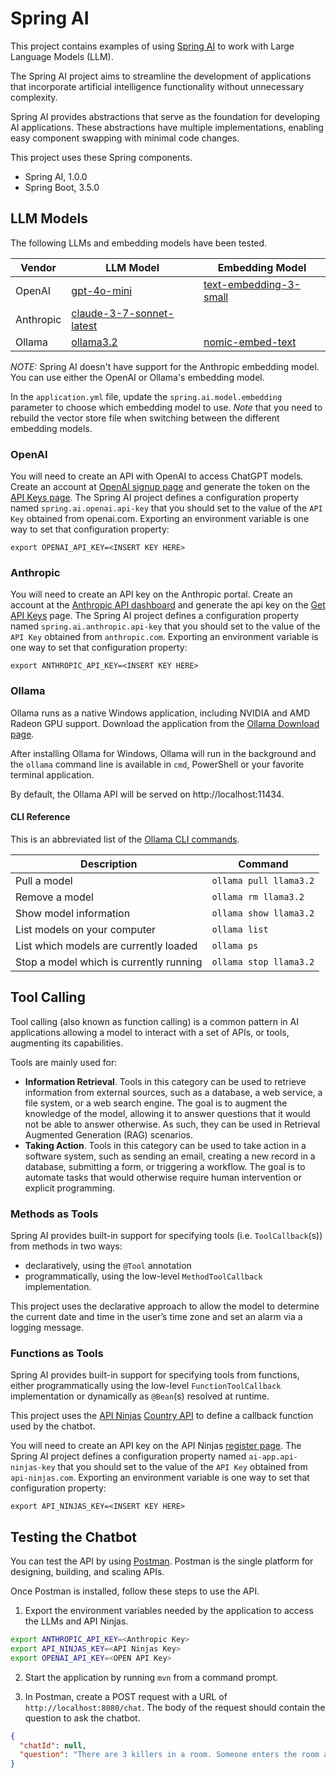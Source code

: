# Spring AI

This project contains examples of using [Spring AI][spring-ai] to work with Large Language Models (LLM).

The Spring AI project aims to streamline the development of applications that incorporate artificial intelligence
functionality without unnecessary complexity.

Spring AI provides abstractions that serve as the foundation for developing AI applications. These abstractions have
multiple implementations, enabling easy component swapping with minimal code changes.

This project uses these Spring components.

* Spring AI, 1.0.0
* Spring Boot, 3.5.0

## LLM Models

The following LLMs and embedding models have been tested.

| Vendor    | LLM Model                                    | Embedding Model          |
|-----------|----------------------------------------------|--------------------------|
| OpenAI    | [gpt-4o-mini]                                | [text-embedding-3-small] |
| Anthropic | [claude-3-7-sonnet-latest][anthropic-models] |                          |
| Ollama    | [ollama3.2]                                  | [nomic-embed-text]       |

*NOTE:* Spring AI doesn't have support for the Anthropic embedding model. You can use either the OpenAI or Ollama's
embedding model.

In the `application.yml` file, update the `spring.ai.model.embedding` parameter to choose which embedding model to use.
*Note* that you need to rebuild the vector store file when switching between the different embedding models.

### OpenAI

You will need to create an API with OpenAI to access ChatGPT models. Create an account at [OpenAI signup page][openai]
and generate the token on the [API Keys page][openai-api-keys]. The Spring AI project defines a configuration property
named `spring.ai.openai.api-key` that you should set to the value of the `API Key` obtained from openai.com. Exporting
an environment variable is one way to set that configuration property:

```
export OPENAI_API_KEY=<INSERT KEY HERE>
```

### Anthropic

You will need to create an API key on the Anthropic portal. Create an account at
the [Anthropic API dashboard][anthropic] and generate the api key on the [Get API Keys][anthropic-api-keys] page. The
Spring AI project defines a configuration property named `spring.ai.anthropic.api-key` that you should set to the value
of the `API Key` obtained from `anthropic.com`. Exporting an environment variable is one way to set that configuration
property:

```
export ANTHROPIC_API_KEY=<INSERT KEY HERE>
```

### Ollama

Ollama runs as a native Windows application, including NVIDIA and AMD Radeon GPU support. Download the application from
the [Ollama Download page][ollama].

After installing Ollama for Windows, Ollama will run in the background and the `ollama` command line is available in
`cmd`, PowerShell or your favorite terminal application.

By default, the Ollama API will be served on http://localhost:11434.

#### CLI Reference

This is an abbreviated list of the [Ollama CLI commands][ollama-cli-reference].

| Description                             | Command                |
|-----------------------------------------|------------------------|
| Pull a model                            | `ollama pull llama3.2` |
| Remove a model                          | `ollama rm llama3.2`   |
| Show model information                  | `ollama show llama3.2` |
| List models on your computer            | `ollama list`          |
| List which models are currently loaded  | `ollama ps`            |
| Stop a model which is currently running | `ollama stop llama3.2` |

## Tool Calling

Tool calling (also known as function calling) is a common pattern in AI applications allowing a model to interact with a
set of APIs, or tools, augmenting its capabilities.

Tools are mainly used for:

* **Information Retrieval**. Tools in this category can be used to retrieve information from external sources, such as a
  database, a web service, a file system, or a web search engine. The goal is to augment the knowledge of the model,
  allowing it to answer questions that it would not be able to answer otherwise. As such, they can be used in Retrieval
  Augmented Generation (RAG) scenarios.
* **Taking Action**. Tools in this category can be used to take action in a software system, such as sending an email,
  creating a new record in a database, submitting a form, or triggering a workflow. The goal is to automate tasks that
  would otherwise require human intervention or explicit programming.

### Methods as Tools

Spring AI provides built-in support for specifying tools (i.e. `ToolCallback`(s)) from methods in two ways:

* declaratively, using the `@Tool` annotation
* programmatically, using the low-level `MethodToolCallback` implementation.

This project uses the declarative approach to allow the model to determine the current date and time in the user’s time
zone and set an alarm via a logging message.

### Functions as Tools

Spring AI provides built-in support for specifying tools from functions, either programmatically using the low-level
`FunctionToolCallback` implementation or dynamically as `@Bean`(s) resolved at runtime.

This project uses the [API Ninjas][api-ninjas] [Country API][api-ninjas-country] to define a callback function used by
the chatbot.

You will need to create an API key on the API Ninjas [register page][api-ninjas-register]. The Spring AI project defines
a configuration property named `ai-app.api-ninjas-key` that you should set to the value of the `API Key` obtained from
`api-ninjas.com`. Exporting an environment variable is one way to set that configuration property:

```
export API_NINJAS_KEY=<INSERT KEY HERE>
```

## Testing the Chatbot

You can test the API by using [Postman][]. Postman is the single platform for designing, building, and scaling APIs.

Once Postman is installed, follow these steps to use the API.

1. Export the environment variables needed by the application to access the LLMs and API Ninjas.

```bash
export ANTHROPIC_API_KEY=<Anthropic Key>
export API_NINJAS_KEY=<API Ninjas Key>
export OPENAI_API_KEY=<OPEN API Key>
```

2. Start the application by running `mvn` from a command prompt.

3. In Postman, create a POST request with a URL of `http://localhost:8080/chat`. The body of the request should contain
   the question to ask the chatbot.

```json
{
  "chatId": null,
  "question": "There are 3 killers in a room. Someone enters the room and kills one of them. How many killers are left in the room?"
}
```

[spring-ai]: https://docs.spring.io/spring-ai/reference/index.html

[anthropic]: https://console.anthropic.com/dashboard

[anthropic-api-keys]: https://console.anthropic.com/settings/keys

[anthropic-models]: https://docs.anthropic.com/en/docs/about-claude/models/all-models

[openai]: https://platform.openai.com/signup

[openai-api-keys]: https://platform.openai.com/account/api-keys

[gpt-4o-mini]: https://platform.openai.com/docs/models/gpt-4o-mini

[text-embedding-3-small]: https://platform.openai.com/docs/models/text-embedding-3-small

[ollama]: https://ollama.com/download

[ollama-cli-reference]: https://github.com/ollama/ollama?tab=readme-ov-file#cli-reference

[ollama3.2]: https://ollama.com/library/llama3.2

[nomic-embed-text]: https://ollama.com/library/nomic-embed-text

[api-ninjas]: https://api-ninjas.com/

[api-ninjas-register]: https://api-ninjas.com/register

[api-ninjas-country]: https://api-ninjas.com/api/country

[postman]: https://www.postman.com/